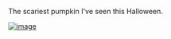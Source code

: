 The scariest pumpkin I've seen this Halloween.




[![image](http://2.bp.blogspot.com/-7jb_IE8myUM/VFVsK-3fi6I/AAAAAAAABI8/ITMRxYwC92Y/s320/gitpush.jpg)](http://2.bp.blogspot.com/-7jb_IE8myUM/VFVsK-3fi6I/AAAAAAAABI8/ITMRxYwC92Y/s1600/gitpush.jpg)